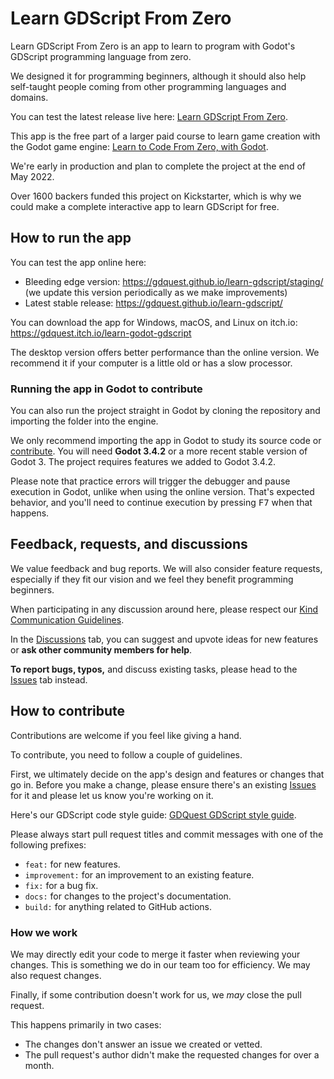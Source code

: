 # Learn GDScript From Zero

Learn GDScript From Zero is an app to learn to program with Godot's GDScript programming language from zero.

We designed it for programming beginners, although it should also help self-taught people coming from other programming languages and domains.

You can test the latest release live here: [Learn GDScript From Zero](https://gdquest.github.io/learn-gdscript/).

This app is the free part of a larger paid course to learn game creation with the Godot game engine: [Learn to Code From Zero, with Godot](https://gdquest.mavenseed.com/courses/learn-to-code-from-zero-with-godot).

We're early in production and plan to complete the project at the end of May 2022.

Over 1600 backers funded this project on Kickstarter, which is why we could make a complete interactive app to learn GDScript for free.

## How to run the app

You can test the app online here:

- Bleeding edge version: https://gdquest.github.io/learn-gdscript/staging/ (we update this version periodically as we make improvements)
- Latest stable release: https://gdquest.github.io/learn-gdscript/

You can download the app for Windows, macOS, and Linux on itch.io: https://gdquest.itch.io/learn-godot-gdscript

The desktop version offers better performance than the online version. We recommend it if your computer is a little old or has a slow processor.

### Running the app in Godot to contribute

You can also run the project straight in Godot by cloning the repository and importing the folder into the engine.

We only recommend importing the app in Godot to study its source code or [contribute](#how-to-contribute). You will need **Godot 3.4.2** or a more recent stable version of Godot 3. The project requires features we added to Godot 3.4.2.

Please note that practice errors will trigger the debugger and pause execution in Godot, unlike when using the online version. That's expected behavior, and you'll need to continue execution by pressing <kbd>F7</kbd> when that happens.

## Feedback, requests, and discussions

We value feedback and bug reports. We will also consider feature requests, especially if they fit our vision and we feel they benefit programming beginners.

When participating in any discussion around here, please respect our [Kind Communication Guidelines](https://www.gdquest.com/docs/guidelines/best-practices/communication/).

In the [Discussions](https://github.com/GDQuest/learn-gdscript/discussions) tab, you can suggest and upvote ideas for new features or **ask other community members for help**.

**To report bugs, typos,** and discuss existing tasks, please head to the [Issues](issues) tab instead.

## How to contribute

Contributions are welcome if you feel like giving a hand.

To contribute, you need to follow a couple of guidelines.

First, we ultimately decide on the app's design and features or changes that go in. Before you make a change, please ensure there's an existing [Issues](https://github.com/GDQuest/learn-gdscript/issues) for it and please let us know you're working on it. 

Here's our GDScript code style guide: [GDQuest GDScript style guide](https://www.gdquest.com/docs/guidelines/best-practices/godot-gdscript/).

Please always start pull request titles and commit messages with one of the following prefixes:

- `feat:` for new features.
- `improvement:` for an improvement to an existing feature.
- `fix:` for a bug fix.
- `docs:` for changes to the project's documentation.
- `build:` for anything related to GitHub actions.

### How we work

We may directly edit your code to merge it faster when reviewing your changes. This is something we do in our team too for efficiency. We may also request changes.

Finally, if some contribution doesn't work for us, we _may_ close the pull request. 

This happens primarily in two cases:

- The changes don't answer an issue we created or vetted.
- The pull request's author didn't make the requested changes for over a month.
